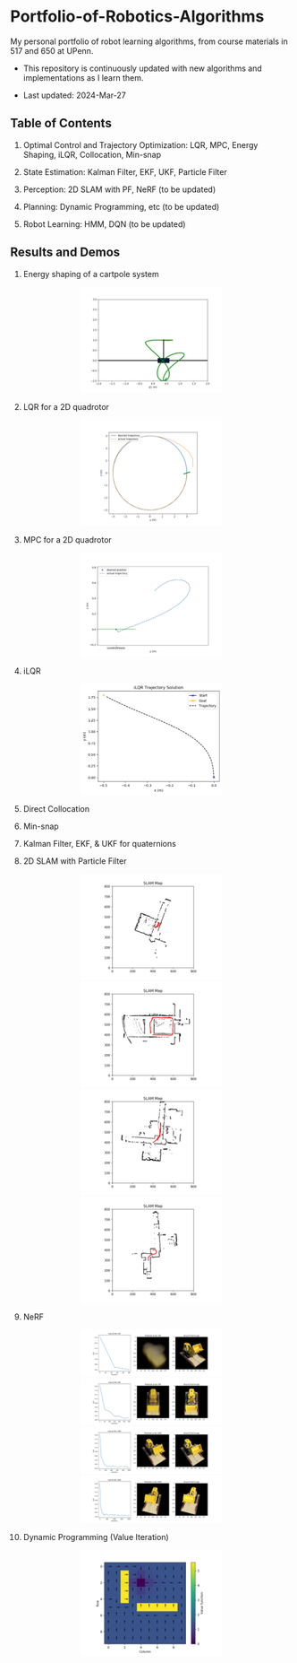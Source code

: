 # Portfolio-of-Robotics-Algorithms

My personal portfolio of robot learning algorithms, from course materials in 517 and 650 at UPenn.

* This repository is continuously updated with new algorithms and implementations as I learn them.

* Last updated: 2024-Mar-27

## Table of Contents

1. Optimal Control and Trajectory Optimization: LQR, MPC, Energy Shaping, iLQR, Collocation, Min-snap

2. State Estimation: Kalman Filter, EKF, UKF, Particle Filter

3. Perception: 2D SLAM with PF, NeRF (to be updated)

4. Planning: Dynamic Programming, etc (to be updated)

5. Robot Learning: HMM, DQN (to be updated)

## Results and Demos

1. Energy shaping of a cartpole system

<div align="center">
    <img src="/517%20-%20Energy%20Shaping/cartpole_trajectory.png" width = "50%" alt="Energy Shaping" />
</div>

2. LQR for a 2D quadrotor

<div align="center">
    <img src="/517%20-%20TV-LQR%20Value%20Iteration/quadrotor_trajectory.png" width = "50%" alt="LQR" />
</div>

3. MPC for a 2D quadrotor

<div align="center">
    <img src="/517%20-%20MPC%20OSC/mpctrajectory.png" width = "50%" alt="MPC" />
</div>

4. iLQR

<div align="center">
    <img src="/517%20-%20iLQR%20Direct%20Collocation/ilqroutput.png" width = "50%" alt="iLQR" />
</div>

5. Direct Collocation

6. Min-snap

7. Kalman Filter, EKF, & UKF for quaternions

8. 2D SLAM with Particle Filter

<div align="center">
    <img src="/650 - SLAM with Particle Filter/logs/slam_map_train_00.jpg" width = "50%" alt="SLAM Data 0" />
    <img src="/650 - SLAM with Particle Filter/logs/slam_map_train_01.jpg" width = "50%" alt="SLAM Data 1" />
    <img src="/650 - SLAM with Particle Filter/logs/slam_map_train_02.jpg" width = "50%" alt="SLAM Data 2" />
    <img src="/650 - SLAM with Particle Filter/logs/slam_map_train_03.jpg" width = "50%" alt="SLAM Data 3" />
</div>

9. NeRF

<div align="center">
    <img src="/650 - NeRF/logs/training_progress_2_100.png" width = "50%" alt="NeRF at 100th Iteration" />
    <img src="/650 - NeRF/logs/training_progress_2_300.png" width = "50%" alt="NeRF at 100th Iteration" />
    <img src="/650 - NeRF/logs/training_progress_2_1000.png" width = "50%" alt="NeRF at 100th Iteration" />
    <img src="/650 - NeRF/logs/training_progress_2_2000.png" width = "50%" alt="NeRF at 100th Iteration" />
</div>

10. Dynamic Programming (Value Iteration)

<div align="center">
<img src="/517%20-%20TV-LQR%20Value%20Iteration/value_function.png" width = "50%" alt="Value Iteration" />
</div>

